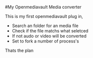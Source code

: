 #My Openmediavault Media converter

This is my first openmediavault plug in,

- Search an folder for an media file
- Check if the file matchs what seletced
- If not audo or video will be converted
- Set to fork a number of process's


Thats the plan 